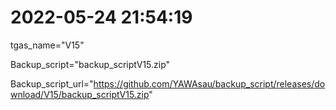 # 2022-05-24 21:54:19

tgas_name="V15"

Backup_script="backup_scriptV15.zip"

Backup_script_url="https://github.com/YAWAsau/backup_script/releases/download/V15/backup_scriptV15.zip"

